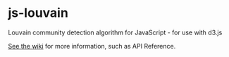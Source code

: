 js-louvain
==========

Louvain community detection algorithm for JavaScript - for use with d3.js

[See the wiki](https://github.com/haljin/js-louvain/wiki) for more information, such as API Reference.
